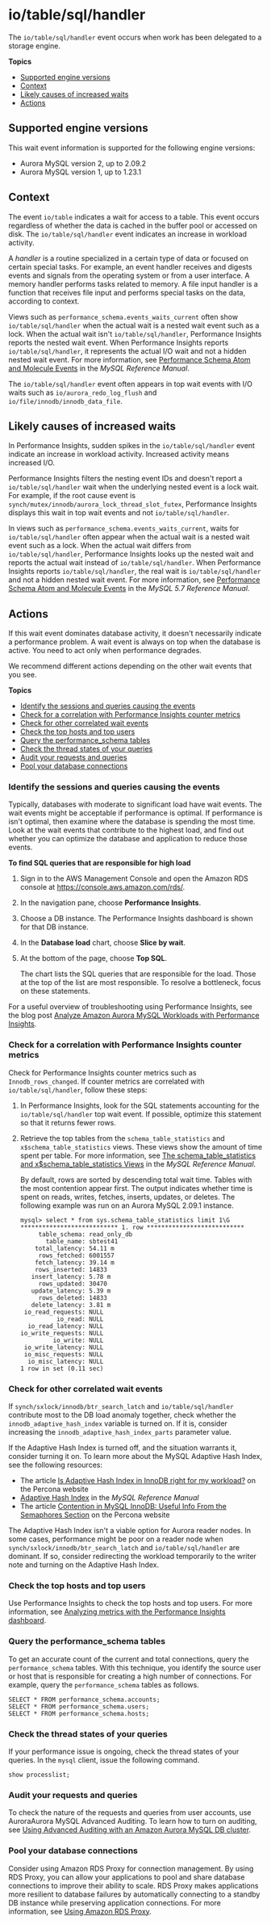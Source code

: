 # io/table/sql/handler<a name="ams-waits.waitio"></a>

The `io/table/sql/handler` event occurs when work has been delegated to a storage engine\. 

**Topics**
+ [Supported engine versions](#ams-waits.waitio.context.supported)
+ [Context](#ams-waits.waitio.context)
+ [Likely causes of increased waits](#ams-waits.waitio.causes)
+ [Actions](#ams-waits.waitio.actions)

## Supported engine versions<a name="ams-waits.waitio.context.supported"></a>

This wait event information is supported for the following engine versions:
+ Aurora MySQL version 2, up to 2\.09\.2
+ Aurora MySQL version 1, up to 1\.23\.1

## Context<a name="ams-waits.waitio.context"></a>

The event `io/table` indicates a wait for access to a table\. This event occurs regardless of whether the data is cached in the buffer pool or accessed on disk\. The `io/table/sql/handler` event indicates an increase in workload activity\. 

A *handler* is a routine specialized in a certain type of data or focused on certain special tasks\. For example, an event handler receives and digests events and signals from the operating system or from a user interface\. A memory handler performs tasks related to memory\. A file input handler is a function that receives file input and performs special tasks on the data, according to context\.

Views such as `performance_schema.events_waits_current` often show `io/table/sql/handler` when the actual wait is a nested wait event such as a lock\. When the actual wait isn't `io/table/sql/handler`, Performance Insights reports the nested wait event\. When Performance Insights reports `io/table/sql/handler`, it represents the actual I/O wait and not a hidden nested wait event\. For more information, see [Performance Schema Atom and Molecule Events](https://dev.mysql.com/doc/refman/5.7/en/performance-schema-atom-molecule-events.html) in the *MySQL Reference Manual*\.

The `io/table/sql/handler` event often appears in top wait events with I/O waits such as `io/aurora_redo_log_flush` and `io/file/innodb/innodb_data_file`\.

## Likely causes of increased waits<a name="ams-waits.waitio.causes"></a>

In Performance Insights, sudden spikes in the `io/table/sql/handler` event indicate an increase in workload activity\. Increased activity means increased I/O\. 

Performance Insights filters the nesting event IDs and doesn't report a `io/table/sql/handler` wait when the underlying nested event is a lock wait\. For example, if the root cause event is `synch/mutex/innodb/aurora_lock_thread_slot_futex`, Performance Insights displays this wait in top wait events and not `io/table/sql/handler`\.

In views such as `performance_schema.events_waits_current`, waits for `io/table/sql/handler` often appear when the actual wait is a nested wait event such as a lock\. When the actual wait differs from `io/table/sql/handler`, Performance Insights looks up the nested wait and reports the actual wait instead of `io/table/sql/handler`\. When Performance Insights reports `io/table/sql/handler`, the real wait is `io/table/sql/handler` and not a hidden nested wait event\. For more information, see [Performance Schema Atom and Molecule Events](https://dev.mysql.com/doc/refman/5.7/en/performance-schema-atom-molecule-events.html) in the *MySQL 5\.7 Reference Manual*\.

## Actions<a name="ams-waits.waitio.actions"></a>

If this wait event dominates database activity, it doesn't necessarily indicate a performance problem\. A wait event is always on top when the database is active\. You need to act only when performance degrades\.

We recommend different actions depending on the other wait events that you see\.

**Topics**
+ [Identify the sessions and queries causing the events](#ams-waits.waitio.actions.identify)
+ [Check for a correlation with Performance Insights counter metrics](#ams-waits.waitio.actions.filters)
+ [Check for other correlated wait events](#ams-waits.waitio.actions.maintenance)
+ [Check the top hosts and top users](#ams-waits.waitio.actions.pi)
+ [Query the performance\_schema tables](#ams-waits.waitio.actions.performance-schema)
+ [Check the thread states of your queries](#ams-waits.waitio.actions.thread-states)
+ [Audit your requests and queries](#ams-waits.waitio.actions.auditing)
+ [Pool your database connections](#ams-waits.waitio.actions.pooling)

### Identify the sessions and queries causing the events<a name="ams-waits.waitio.actions.identify"></a>

Typically, databases with moderate to significant load have wait events\. The wait events might be acceptable if performance is optimal\. If performance is isn't optimal, then examine where the database is spending the most time\. Look at the wait events that contribute to the highest load, and find out whether you can optimize the database and application to reduce those events\.

**To find SQL queries that are responsible for high load**

1. Sign in to the AWS Management Console and open the Amazon RDS console at [https://console\.aws\.amazon\.com/rds/](https://console.aws.amazon.com/rds/)\.

1. In the navigation pane, choose **Performance Insights**\.

1. Choose a DB instance\. The Performance Insights dashboard is shown for that DB instance\.

1. In the **Database load** chart, choose **Slice by wait**\.

1. At the bottom of the page, choose **Top SQL**\.

   The chart lists the SQL queries that are responsible for the load\. Those at the top of the list are most responsible\. To resolve a bottleneck, focus on these statements\.

For a useful overview of troubleshooting using Performance Insights, see the blog post [Analyze Amazon Aurora MySQL Workloads with Performance Insights](https://aws.amazon.com/blogs/database/analyze-amazon-aurora-mysql-workloads-with-performance-insights/)\.

### Check for a correlation with Performance Insights counter metrics<a name="ams-waits.waitio.actions.filters"></a>

Check for Performance Insights counter metrics such as `Innodb_rows_changed`\. If counter metrics are correlated with `io/table/sql/handler`, follow these steps:

1. In Performance Insights, look for the SQL statements accounting for the `io/table/sql/handler` top wait event\. If possible, optimize this statement so that it returns fewer rows\.

1. Retrieve the top tables from the `schema_table_statistics` and `x$schema_table_statistics` views\. These views show the amount of time spent per table\. For more information, see [The schema\_table\_statistics and x$schema\_table\_statistics Views](https://dev.mysql.com/doc/refman/5.7/en/sys-schema-table-statistics.html) in the *MySQL Reference Manual*\.

   By default, rows are sorted by descending total wait time\. Tables with the most contention appear first\. The output indicates whether time is spent on reads, writes, fetches, inserts, updates, or deletes\. The following example was run on an Aurora MySQL 2\.09\.1 instance\.

   ```
   mysql> select * from sys.schema_table_statistics limit 1\G
   *************************** 1. row ***************************
        table_schema: read_only_db
          table_name: sbtest41
       total_latency: 54.11 m
        rows_fetched: 6001557
       fetch_latency: 39.14 m
       rows_inserted: 14833
      insert_latency: 5.78 m
        rows_updated: 30470
      update_latency: 5.39 m
        rows_deleted: 14833
      delete_latency: 3.81 m
    io_read_requests: NULL
             io_read: NULL
     io_read_latency: NULL
   io_write_requests: NULL
            io_write: NULL
    io_write_latency: NULL
    io_misc_requests: NULL
     io_misc_latency: NULL
   1 row in set (0.11 sec)
   ```

### Check for other correlated wait events<a name="ams-waits.waitio.actions.maintenance"></a>

If `synch/sxlock/innodb/btr_search_latch` and `io/table/sql/handler` contribute most to the DB load anomaly together, check whether the `innodb_adaptive_hash_index` variable is turned on\. If it is, consider increasing the `innodb_adaptive_hash_index_parts` parameter value\. 

If the Adaptive Hash Index is turned off, and the situation warrants it, consider turning it on\. To learn more about the MySQL Adaptive Hash Index, see the following resources:
+ The article [Is Adaptive Hash Index in InnoDB right for my workload?](https://www.percona.com/blog/2016/04/12/is-adaptive-hash-index-in-innodb-right-for-my-workload) on the Percona website
+ [Adaptive Hash Index](https://dev.mysql.com/doc/refman/5.7/en/innodb-adaptive-hash.html) in the *MySQL Reference Manual*
+ The article [Contention in MySQL InnoDB: Useful Info From the Semaphores Section](https://www.percona.com/blog/2019/12/20/contention-in-mysql-innodb-useful-info-from-the-semaphores-section/) on the Percona website

The Adaptive Hash Index isn't a viable option for Aurora reader nodes\. In some cases, performance might be poor on a reader node when `synch/sxlock/innodb/btr_search_latch` and `io/table/sql/handler` are dominant\. If so, consider redirecting the workload temporarily to the writer note and turning on the Adaptive Hash Index\.

### Check the top hosts and top users<a name="ams-waits.waitio.actions.pi"></a>

Use Performance Insights to check the top hosts and top users\. For more information, see [Analyzing metrics with the Performance Insights dashboard](USER_PerfInsights.UsingDashboard.md)\.

### Query the performance\_schema tables<a name="ams-waits.waitio.actions.performance-schema"></a>

To get an accurate count of the current and total connections, query the `performance_schema` tables\. With this technique, you identify the source user or host that is responsible for creating a high number of connections\. For example, query the `performance_schema` tables as follows\.

```
SELECT * FROM performance_schema.accounts;
SELECT * FROM performance_schema.users;
SELECT * FROM performance_schema.hosts;
```

### Check the thread states of your queries<a name="ams-waits.waitio.actions.thread-states"></a>

If your performance issue is ongoing, check the thread states of your queries\. In the `mysql` client, issue the following command\.

```
show processlist;
```

### Audit your requests and queries<a name="ams-waits.waitio.actions.auditing"></a>

To check the nature of the requests and queries from user accounts, use AuroraAurora MySQL Advanced Auditing\. To learn how to turn on auditing, see [Using Advanced Auditing with an Amazon Aurora MySQL DB cluster](AuroraMySQL.Auditing.md)\.

### Pool your database connections<a name="ams-waits.waitio.actions.pooling"></a>

Consider using Amazon RDS Proxy for connection management\. By using RDS Proxy, you can allow your applications to pool and share database connections to improve their ability to scale\. RDS Proxy makes applications more resilient to database failures by automatically connecting to a standby DB instance while preserving application connections\. For more information, see [Using Amazon RDS Proxy](rds-proxy.md)\.